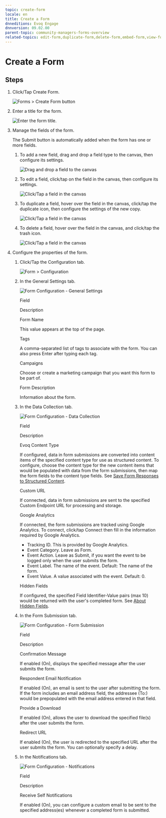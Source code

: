 ```yaml
---
topic: create-form
locale: en
title: Create a Form
dnneditions: Evoq Engage
dnnversion: 09.02.00
parent-topic: community-managers-forms-overview
related-topics: edit-form,duplicate-form,delete-form,embed-form,view-form-responses,content-fields-versus-form-fields,about-hidden-fields,save-form-responses-to-structured-content
---
```


# Create a Form

## Steps

1.  Click/Tap Create Form.
    
      
    
    ![Forms > Create Form button](/images/scr-Forms-List-CreateBtn.png)
    
      
    
2.  Enter a title for the form.
    
      
    
    ![Enter the form title.](/images/scr-Forms-EnterTitle.png)
    
      
    
3.  Manage the fields of the form.
    
    The Submit button is automatically added when the form has one or more fields.
    
    1.  To add a new field, drag and drop a field type to the canvas, then configure its settings.
        
          
        
        ![Drag and drop a field to the canvas](/images/scr-FormField-Add.png)
        
          
        
    2.  To edit a field, click/tap on the field in the canvas, then configure its settings.
        
          
        
        ![Click/Tap a field in the canvas](/images/scr-FormField-Edit.png)
        
          
        
    3.  To duplicate a field, hover over the field in the canvas, click/tap the duplicate icon, then configure the settings of the new copy.
        
          
        
        ![Click/Tap a field in the canvas](/images/scr-FormField-Hover-Dup.png)
        
          
        
    4.  To delete a field, hover over the field in the canvas, and click/tap the trash icon.
        
          
        
        ![Click/Tap a field in the canvas](/images/scr-FormField-Hover-Del.png)
        
          
        
4.  Configure the properties of the form.
    1.  Click/Tap the Configuration tab.
        
          
        
        ![Form > Configuration](/images/scr-Form-ConfigurationTab.png)
        
          
        
    2.  In the General Settings tab.
        
        ![Form Configuration - General Settings](/images/scr-Form-Config-GeneralSettings.png)
        
        Field
        
        Description
        
        Form Name
        
        This value appears at the top of the page.
        
        Tags
        
        A comma-separated list of tags to associate with the form. You can also press Enter after typing each tag.
        
        Campaigns
        
        Choose or create a marketing campaign that you want this form to be part of.
        
        Form Description
        
        Information about the form.
        
    3.  In the Data Collection tab.
        
        ![Form Configuration - Data Collection](/images/scr-Form-Config-DataCollection.png)
        
        Field
        
        Description
        
        Evoq Content Type
        
        If configured, data in form submissions are converted into content items of the specified content type for use as structured content. To configure, choose the content type for the new content items that would be populated with data from the form submissions, then map the form fields to the content type fields. See [Save Form Responses to Structured Content](save-form-responses-to-structured-content).
        
        Custom URL
        
        If connected, data in form submissions are sent to the specified Custom Endpoint URL for processing and storage.
        
        Google Analytics
        
        If connected, the form submissions are tracked using Google Analytics. To connect, click/tap Connect then fill in the information required by Google Analytics.
        
        *   Tracking ID. This is provided by Google Analytics.
        *   Event Category. Leave as Form.
        *   Event Action. Leave as Submit, if you want the event to be logged only when the user submits the form.
        *   Event Label. The name of the event. Default: The name of the form.
        *   Event Value. A value associated with the event. Default: 0.
        
        Hidden Fields
        
        If configured, the specified Field Identifier-Value pairs (max 10) would be returned with the user's completed form. See [About Hidden Fields](about-hidden-fields).
        
    4.  In the Form Submission tab.
        
        ![Form Configuration - Form Submission](/images/scr-Form-Config-FormSubmission.png)
        
        Field
        
        Description
        
        Confirmation Message
        
        If enabled (On), displays the specified message after the user submits the form.
        
        Respondent Email Notification
        
        If enabled (On), an email is sent to the user after submitting the form. If the form includes an email address field, the addressee (To:) would be prepopulated with the email address entered in that field.
        
        Provide a Download
        
        If enabled (On), allows the user to download the specified file(s) after the user submits the form.
        
        Redirect URL
        
        If enabled (On), the user is redirected to the specified URL after the user submits the form. You can optionally specify a delay.
        
    5.  In the Notifications tab.
        
        ![Form Configuration - Notifications](/images/scr-Form-Config-Notifications.png)
        
        Field
        
        Description
        
        Receive Self Notifications
        
        If enabled (On), you can configure a custom email to be sent to the specified address(es) whenever a completed form is submitted.